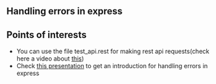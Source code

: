 <h2>Handling errors in express</h2>

<h2>Points of interests</h2>
<ul>
<li>You can use the file test_api.rest for making rest api requests(check here a video about <a href='https://www.youtube.com/watch?v=NnksoMaMMOU&t=318s'>this</a>)</li>
<li>Check <a href='https://docs.google.com/presentation/d/14H4lo3YbjHVS8LTAMtQIJrZ7M9qiIMnNOcBM6gMxr4A/edit?usp=sharing'>this presentation</a> to get an introduction for handling errors in express</li>
</ul>
